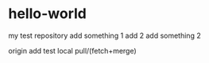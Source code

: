 # hello-world
my test repository
add something 1
add 2
add something 2

origin add test local pull/(fetch+merge)

